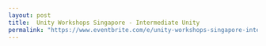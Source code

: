 ```yaml
---
layout: post
title:  Unity Workshops Singapore - Intermediate Unity
permalink: "https://www.eventbrite.com/e/unity-workshops-singapore-intermediate-unity-tickets-85741281481"
---
```

